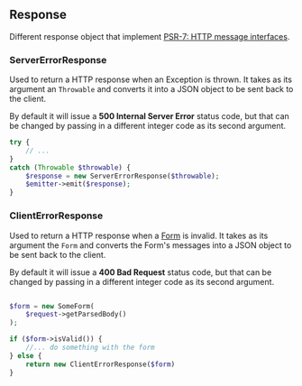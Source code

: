 ## Response

Different response object that implement [PSR-7: HTTP message interfaces](https://www.php-fig.org/psr/psr-7/#33-psrhttpmessageresponseinterface).

### ServerErrorResponse
Used to return a HTTP response when an Exception is thrown. It takes as its argument an `Throwable` and converts it into a JSON object to be sent back to the client.

By default it will issue a **500 Internal Server Error** status code, but that can be changed by passing in a different integer code as its second argument.


```php
try {
    // ...
}
catch (Throwable $throwable) {
    $response = new ServerErrorResponse($throwable);
    $emitter->emit($response);
}
```

### ClientErrorResponse
Used to return a HTTP response when a [Form](https://github.com/is-tonlist/it-resource/blob/main/library/Form/Form.php) is invalid. It takes as its argument the `Form` and converts the Form's messages into a JSON object to be sent back to the client.

By default it will issue a **400 Bad Request** status code, but that can be changed by passing in a different integer code as its second argument.


```php

$form = new SomeForm(
    $request->getParsedBody()
);

if ($form->isValid()) {
    //... do something with the form
} else {
    return new ClientErrorResponse($form)
}
```

